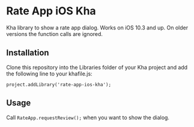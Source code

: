 # Rate App iOS Kha

Kha library to show a rate app dialog. Works on iOS 10.3 and up. On older versions the function calls are ignored.

## Installation
Clone this repository into the Libraries folder of your Kha project and add the following line to your khafile.js:  
```
project.addLibrary('rate-app-ios-kha');
```

## Usage
Call `RateApp.requestReview();` when you want to show the dialog.
